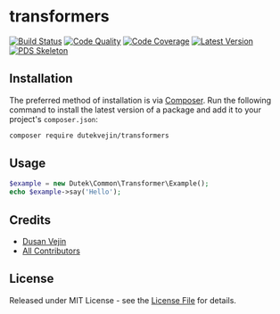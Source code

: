 # transformers

[![Build Status][ico-build]][link-build]
[![Code Quality][ico-code-quality]][link-code-quality]
[![Code Coverage][ico-code-coverage]][link-code-coverage]
[![Latest Version][ico-version]][link-packagist]
[![PDS Skeleton][ico-pds]][link-pds]

## Installation

The preferred method of installation is via [Composer](http://getcomposer.org/). Run the following command to install the latest version of a package and add it to your project's `composer.json`:

```bash
composer require dutekvejin/transformers
```

## Usage

``` php
$example = new Dutek\Common\Transformer\Example();
echo $example->say('Hello');
```

## Credits

- [Dusan Vejin][link-author]
- [All Contributors][link-contributors]

## License

Released under MIT License - see the [License File](LICENSE) for details.


[ico-version]: https://img.shields.io/packagist/v/dutekvejin/transformers.svg
[ico-build]: https://travis-ci.org/dutekvejin/transformers.svg?branch=master
[ico-code-coverage]: https://img.shields.io/scrutinizer/coverage/g/dutekvejin/transformers.svg
[ico-code-quality]: https://img.shields.io/scrutinizer/g/dutekvejin/transformers.svg
[ico-pds]: https://img.shields.io/badge/pds-skeleton-blue.svg

[link-packagist]: https://packagist.org/packages/dutekvejin/transformers
[link-build]: https://travis-ci.org/dutekvejin/transformers
[link-code-coverage]: https://scrutinizer-ci.com/g/dutekvejin/transformers/code-structure
[link-code-quality]: https://scrutinizer-ci.com/g/dutekvejin/transformers
[link-pds]: https://github.com/php-pds/skeleton
[link-author]: https://github.com/dutekvejin
[link-contributors]: ../../contributors
